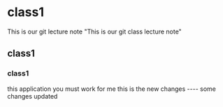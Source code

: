 # class1
This is our git lecture note
"This is our git class lecture note"
## class1
### class1
 
 this application you must work for me 
 this is the new changes ----
 some changes updated
